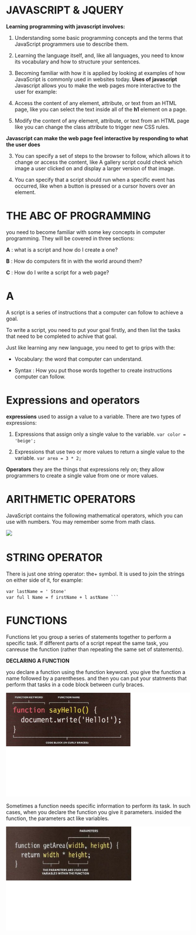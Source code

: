 # JAVASCRIPT & JQUERY
**Learning programming with javascript involves:**
1. Understanding some basic programming concepts and the terms that JavaScript programmers use to describe them. 

2. Learning the language itself, and, like all languages, you need to know its vocabulary and how to structure your sentences.

3. Becoming familiar with how it is applied by looking at examples of how JavaScript is commonly used in websites today. 
**Uses of javascript**
Javascript allows you to make the web pages more interactive to the user for example:

1. Access the content of any element, attribute, or text from an HTML page, like you can select the text inside all of the **h1** element on a page.

2. Modify the content of any element, attribute, or text from an HTML page like you can change the class attribute to trigger new CSS rules.

**Javascript can make the web page feel interactive by responding to what the user does**

3. You can specify a set of steps to the browser to follow, which allows it to change or access the content, like  A gallery script could check which image a user clicked on and display a larger version of that image.  

4. You can specify that a script should run when a specific event has occurred, like when a button is pressed or a cursor hovers over an element.

# THE ABC OF PROGRAMMING
 you need to become familiar with some key concepts in computer programming. They will be covered in three sections: 

 **A** : what is a script and how do I create a one?

 **B** : How do computers fit in with the world around them?

 **C** : How do I write a script for a web page?

# A

 A script is a series of instructions that a computer can follow to achieve a goal.

 To write a script, you need to put your goal firstly, and then list the tasks that need to be completed to achive that goal.

 Just like learning any new language, you need to get to grips with the:

 * Vocabulary: the word that computer can understand. 

 * Syntax : How you put those words together to create instructions computer can follow.

# Expressions and operators

 **expressions** used to assign a value to a variable. There are two types of expressions: 

 1. Expressions that assign only a single value to the variable.
``` var color = 'beige'; ```

 2. Expressions that use two or more values to return a single value to the variable.
 ``` var area = 3 * 2;  ```

 **Operators**  they are the things that expressions rely on; they allow programmers to create a single value from one or more values.

# ARITHMETIC OPERATORS

 JavaScript contains the following mathematical operators, which you can use with numbers. You may remember some from math class.  

![](1.png)

# STRING OPERATOR

There is just one string operator: the+ symbol. It is used to join the strings on either side of it, for example:
``` var firstName = 'Ivy ' 
var lastName = ' Stone' 
var ful l Name = f irstName + l astName ```
``` 
# FUNCTIONS
Functions let you group a series of statements together to perform a specific task.  If different parts of a script repeat the same task, you canreuse the function (rather than repeating the same set of statements).

**DECLARING A FUNCTION**

you declare a function using the function keyword. you give the function a name followed by a parentheses. and then you can put your statments that perform that tasks in a code block between curly braces.

![](2.png)

Sometimes a function needs specific information to perform its task. In such cases, when you declare the function you give it parameters. insided the function, the parameters act like variables.

![](3.jpg)








